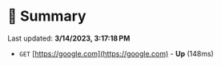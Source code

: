 # 📖 Summary
Last updated: **3/14/2023, 3:17:18 PM**

- `GET` [https://google.com](https://google.com) - **Up** (148ms)
